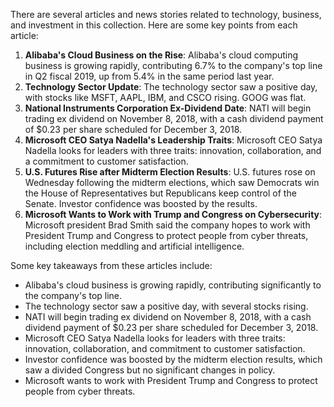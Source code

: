 There are several articles and news stories related to technology, business, and investment in this collection. Here are some key points from each article:

1. **Alibaba's Cloud Business on the Rise**: Alibaba's cloud computing business is growing rapidly, contributing 6.7% to the company's top line in Q2 fiscal 2019, up from 5.4% in the same period last year.
2. **Technology Sector Update**: The technology sector saw a positive day, with stocks like MSFT, AAPL, IBM, and CSCO rising. GOOG was flat.
3. **National Instruments Corporation Ex-Dividend Date**: NATI will begin trading ex dividend on November 8, 2018, with a cash dividend payment of $0.23 per share scheduled for December 3, 2018.
4. **Microsoft CEO Satya Nadella's Leadership Traits**: Microsoft CEO Satya Nadella looks for leaders with three traits: innovation, collaboration, and a commitment to customer satisfaction.
5. **U.S. Futures Rise after Midterm Election Results**: U.S. futures rose on Wednesday following the midterm elections, which saw Democrats win the House of Representatives but Republicans keep control of the Senate. Investor confidence was boosted by the results.
6. **Microsoft Wants to Work with Trump and Congress on Cybersecurity**: Microsoft president Brad Smith said the company hopes to work with President Trump and Congress to protect people from cyber threats, including election meddling and artificial intelligence.

Some key takeaways from these articles include:

* Alibaba's cloud business is growing rapidly, contributing significantly to the company's top line.
* The technology sector saw a positive day, with several stocks rising.
* NATI will begin trading ex dividend on November 8, 2018, with a cash dividend payment of $0.23 per share scheduled for December 3, 2018.
* Microsoft CEO Satya Nadella looks for leaders with three traits: innovation, collaboration, and commitment to customer satisfaction.
* Investor confidence was boosted by the midterm election results, which saw a divided Congress but no significant changes in policy.
* Microsoft wants to work with President Trump and Congress to protect people from cyber threats.